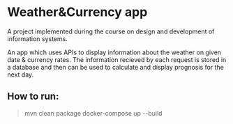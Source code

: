 # Weather&Currency app

A project implemented during the course on design and development of information systems.

An app which uses APIs to display information about the weather on given date & currency rates. The information recieved by each request is stored in a database and then can be used to calculate and display prognosis for the next day. 

## How to run:

> mvn clean package docker-compose up --build
